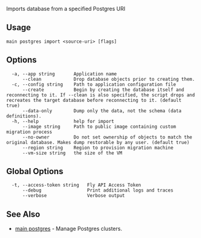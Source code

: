 Imports database from a specified Postgres URI


## Usage
~~~
main postgres import <source-uri> [flags]
~~~

## Options

~~~
  -a, --app string       Application name
      --clean            Drop database objects prior to creating them.
  -c, --config string    Path to application configuration file
      --create           Begin by creating the database itself and reconnecting to it. If --clean is also specified, the script drops and recreates the target database before reconnecting to it. (default true)
      --data-only        Dump only the data, not the schema (data definitions).
  -h, --help             help for import
      --image string     Path to public image containing custom migration process
      --no-owner         Do not set ownership of objects to match the original database. Makes dump restorable by any user. (default true)
      --region string    Region to provision migration machine
      --vm-size string   the size of the VM
~~~

## Global Options

~~~
  -t, --access-token string   Fly API Access Token
      --debug                 Print additional logs and traces
      --verbose               Verbose output
~~~

## See Also

* [main postgres](/docs/flyctl/main-postgres/)	 - Manage Postgres clusters.

